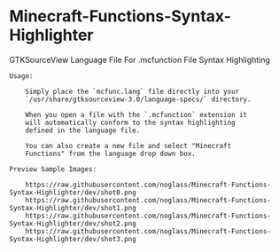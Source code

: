 # Minecraft-Functions-Syntax-Highlighter
GTKSourceView Language File For .mcfunction File Syntax Highlighting

	Usage:
	
		Simply place the `mcfunc.lang` file directly into your
		`/usr/share/gtksourceview-3.0/language-specs/` directory.
		
		When you open a file with the `.mcfunction` extension it
		will automatically conform to the syntax highlighting
		defined in the language file.
		
		You can also create a new file and select "Minecraft
		Functions" from the language drop down box.
	
	Preview Sample Images:
	
		https://raw.githubusercontent.com/noglass/Minecraft-Functions-Syntax-Highlighter/dev/shot0.png  
		https://raw.githubusercontent.com/noglass/Minecraft-Functions-Syntax-Highlighter/dev/shot1.png  
		https://raw.githubusercontent.com/noglass/Minecraft-Functions-Syntax-Highlighter/dev/shot2.png  
		https://raw.githubusercontent.com/noglass/Minecraft-Functions-Syntax-Highlighter/dev/shot3.png
